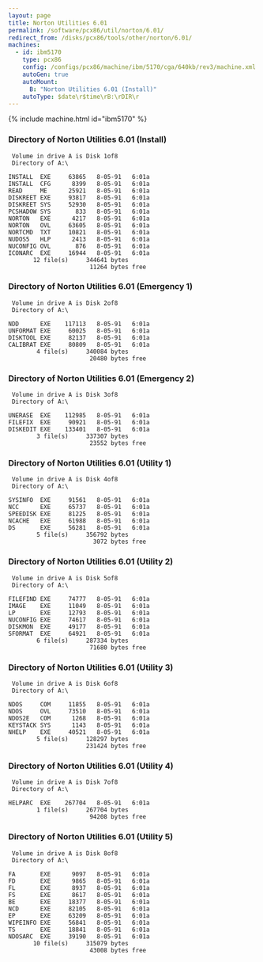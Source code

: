 ```yaml
---
layout: page
title: Norton Utilities 6.01
permalink: /software/pcx86/util/norton/6.01/
redirect_from: /disks/pcx86/tools/other/norton/6.01/
machines:
  - id: ibm5170
    type: pcx86
    config: /configs/pcx86/machine/ibm/5170/cga/640kb/rev3/machine.xml
    autoGen: true
    autoMount:
      B: "Norton Utilities 6.01 (Install)"
    autoType: $date\r$time\rB:\rDIR\r
---
```


{% include machine.html id="ibm5170" %}

### Directory of Norton Utilities 6.01 (Install)

     Volume in drive A is Disk 1of8
     Directory of A:\

    INSTALL  EXE     63865   8-05-91   6:01a
    INSTALL  CFG      8399   8-05-91   6:01a
    READ     ME      25921   8-05-91   6:01a
    DISKREET EXE     93817   8-05-91   6:01a
    DISKREET SYS     52930   8-05-91   6:01a
    PCSHADOW SYS       833   8-05-91   6:01a
    NORTON   EXE      4217   8-05-91   6:01a
    NORTON   OVL     63605   8-05-91   6:01a
    NORTCMD  TXT     10821   8-05-91   6:01a
    NUDOS5   HLP      2413   8-05-91   6:01a
    NUCONFIG OVL       876   8-05-91   6:01a
    ICONARC  EXE     16944   8-05-91   6:01a
           12 file(s)     344641 bytes
                           11264 bytes free

### Directory of Norton Utilities 6.01 (Emergency 1)

     Volume in drive A is Disk 2of8
     Directory of A:\

    NDD      EXE    117113   8-05-91   6:01a
    UNFORMAT EXE     60025   8-05-91   6:01a
    DISKTOOL EXE     82137   8-05-91   6:01a
    CALIBRAT EXE     80809   8-05-91   6:01a
            4 file(s)     340084 bytes
                           20480 bytes free

### Directory of Norton Utilities 6.01 (Emergency 2)

     Volume in drive A is Disk 3of8
     Directory of A:\

    UNERASE  EXE    112985   8-05-91   6:01a
    FILEFIX  EXE     90921   8-05-91   6:01a
    DISKEDIT EXE    133401   8-05-91   6:01a
            3 file(s)     337307 bytes
                           23552 bytes free

### Directory of Norton Utilities 6.01 (Utility 1)

     Volume in drive A is Disk 4of8
     Directory of A:\

    SYSINFO  EXE     91561   8-05-91   6:01a
    NCC      EXE     65737   8-05-91   6:01a
    SPEEDISK EXE     81225   8-05-91   6:01a
    NCACHE   EXE     61988   8-05-91   6:01a
    DS       EXE     56281   8-05-91   6:01a
            5 file(s)     356792 bytes
                            3072 bytes free

### Directory of Norton Utilities 6.01 (Utility 2)

     Volume in drive A is Disk 5of8
     Directory of A:\

    FILEFIND EXE     74777   8-05-91   6:01a
    IMAGE    EXE     11049   8-05-91   6:01a
    LP       EXE     12793   8-05-91   6:01a
    NUCONFIG EXE     74617   8-05-91   6:01a
    DISKMON  EXE     49177   8-05-91   6:01a
    SFORMAT  EXE     64921   8-05-91   6:01a
            6 file(s)     287334 bytes
                           71680 bytes free

### Directory of Norton Utilities 6.01 (Utility 3)

     Volume in drive A is Disk 6of8
     Directory of A:\

    NDOS     COM     11855   8-05-91   6:01a
    NDOS     OVL     73510   8-05-91   6:01a
    NDOS2E   COM      1268   8-05-91   6:01a
    KEYSTACK SYS      1143   8-05-91   6:01a
    NHELP    EXE     40521   8-05-91   6:01a
            5 file(s)     128297 bytes
                          231424 bytes free

### Directory of Norton Utilities 6.01 (Utility 4)

     Volume in drive A is Disk 7of8
     Directory of A:\

    HELPARC  EXE    267704   8-05-91   6:01a
            1 file(s)     267704 bytes
                           94208 bytes free

### Directory of Norton Utilities 6.01 (Utility 5)

     Volume in drive A is Disk 8of8
     Directory of A:\

    FA       EXE      9097   8-05-91   6:01a
    FD       EXE      9865   8-05-91   6:01a
    FL       EXE      8937   8-05-91   6:01a
    FS       EXE      8617   8-05-91   6:01a
    BE       EXE     18377   8-05-91   6:01a
    NCD      EXE     82105   8-05-91   6:01a
    EP       EXE     63209   8-05-91   6:01a
    WIPEINFO EXE     56841   8-05-91   6:01a
    TS       EXE     18841   8-05-91   6:01a
    NDOSARC  EXE     39190   8-05-91   6:01a
           10 file(s)     315079 bytes
                           43008 bytes free
